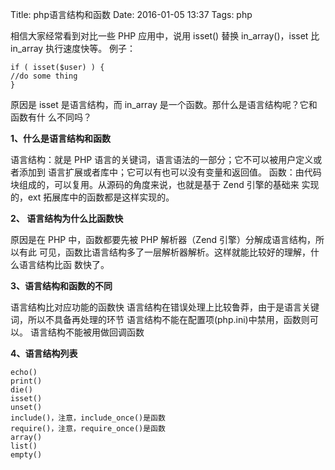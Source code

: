 Title: php语言结构和函数
Date: 2016-01-05 13:37
Tags: php



相信大家经常看到对比一些 PHP 应用中，说用 isset() 替换 in_array()，isset 比 in_array
执行速度快等。
例子：
~~~
if ( isset($user) ) {
//do some thing
}
~~~
原因是 isset 是语言结构，而 in_array 是一个函数。那什么是语言结构呢？它和函数有什
么不同吗？

**1、什么是语言结构和函数**

语言结构：就是 PHP 语言的关键词，语言语法的一部分；它不可以被用户定义或者添加到
语言扩展或者库中；它可以有也可以没有变量和返回值。
函数：由代码块组成的，可以复用。从源码的角度来说，也就是基于 Zend 引擎的基础来
实现的，ext 拓展库中的函数都是这样实现的。

**2、 语言结构为什么比函数快**

原因是在 PHP 中，函数都要先被 PHP 解析器（Zend 引擎）分解成语言结构，所以有此
可见，函数比语言结构多了一层解析器解析。这样就能比较好的理解，什么语言结构比函
数快了。

**3、语言结构和函数的不同**

语言结构比对应功能的函数快
语言结构在错误处理上比较鲁莽，由于是语言关键词，所以不具备再处理的环节
语言结构不能在配置项(php.ini)中禁用，函数则可以。
语言结构不能被用做回调函数

**4、语言结构列表**

~~~
echo()
print()
die()
isset()
unset()
include()，注意，include_once()是函数
require()，注意，require_once()是函数
array()
list()
empty()
~~~